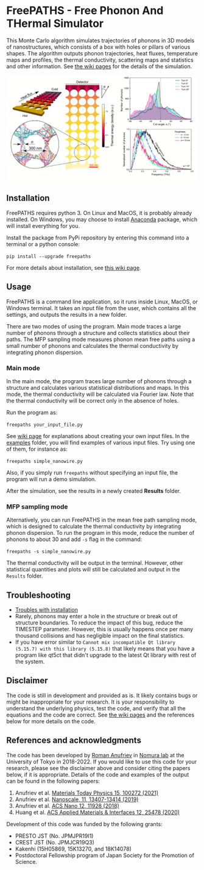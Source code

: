 # FreePATHS - Free Phonon And THermal Simulator

This Monte Carlo algorithm simulates trajectories of phonons in 3D models of nanostructures, which consists of a box with holes or pillars of various shapes. The algorithm outputs phonon trajectories, heat fluxes, temperature maps and profiles, the thermal conductivity, scattering maps and statistics and other information. See [the wiki pages](https://github.com/anufrievroman/Monte-Carlo/wiki/General-algorithm-flow) for the details of the simulation.

![Screenshot](https://github.com/anufrievroman/Monte-Carlo/blob/master/screenshot.png)


## Installation

FreePATHS requires python 3. On Linux and MacOS, it is probably already installed. On Windows, you may choose to install [Anaconda](https://www.anaconda.com) package, which will install everything for you.

Install the package from PyPi repository by entering this command into a terminal or a python console:

`pip install --upgrade freepaths`

For more details about installation, see [this wiki page](https://github.com/anufrievroman/freepaths/wiki/Installation).

## Usage

FreePATHS is a command line application, so it runs inside Linux, MacOS, or Windows terminal. It takes an input file from the user, which contains all the settings, and outputs the results in a new folder.

There are two modes of using the program. Main mode traces a large number of phonons through a structure and collects statistics about their paths. The MFP sampling mode measures phonon mean free paths using a small number of phonons and calculates the thermal conductivity by integrating phonon dispersion. 


### Main mode

In the main mode, the program traces large number of phonons through a structure and calculates various statistical distributions and maps. In this mode, the thermal conductivity will be calculated via Fourier law. Note that the thermal conductivity will be correct only in the absence of holes.

Run the program as:

`freepaths your_input_file.py`

See [wiki page](https://github.com/anufrievroman/freepaths/wiki/Creating-input-files) for explanations about creating your own input files. In the [examples](https://github.com/anufrievroman/freepaths/tree/master/examples) folder, you will find examples of various input files. Try using one of them, for instance as:

`freepaths simple_nanowire.py`

Also, if you simply run `freepaths` without specifying an input file, the program will run a demo simulation.

After the simulation, see the results in a newly created **Results** folder.


### MFP sampling mode

Alternatively, you can run FreePATHS in the mean free path sampling mode, which is designed to calculate the thermal conductivity by integrating phonon dispersion. To run the program in this mode, reduce the number of phonons to about 30 and add `-s` flag in the command:

`freepaths -s simple_nanowire.py`

The thermal conductivity will be output in the terminal. However, other statistical quantities and plots will still be calculated and output in the `Results` folder.


## Troubleshooting

- [Troubles with installation](https://github.com/anufrievroman/freepaths/wiki/Installation)
- Rarely, phonons may enter a hole in the structure or break out of structure boundaries. To reduce the impact of this bug, reduce the TIMESTEP parameter. However, this is usually happens once per many thousand collisions and has negligible impact on the final statistics.
- If you have error similar to `Cannot mix incompatible Qt library (5.15.7) with this library (5.15.8)` that likely means that you have a program like qt5ct that didn't upgrade to the latest Qt library with rest of the system.

## Disclaimer

The code is still in development and provided as is. It likely contains bugs or might be inappropriate for your research. It is your responsibility to understand the underlying physics, test the code, and verify that all the equations and the code are correct. See [the wiki pages](https://github.com/anufrievroman/Monte-Carlo/wiki/General-algorithm-flow) and the references below for more details on the code.


## References and acknowledgments

The code has been developed by [Roman Anufriev](https://anufrievroman.com) in [Nomura lab](https://www.nlab.iis.u-tokyo.ac.jp/index-e.html) at the University of Tokyo in 2018-2022.
If you would like to use this code for your research, please see the disclaimer above and consider citing the papers below, if it is appropriate.
Details of the code and examples of the output can be found in the following papers:

1. Anufriev et al. [Materials Today Physics 15, 100272 (2021)](https://www.sciencedirect.com/science/article/pii/S2542529320300961)
2. Anufriev et al. [Nanoscale, 11, 13407-13414 (2019)](https://pubs.rsc.org/en/content/articlehtml/2019/nr/c9nr03863a)
3. Anufriev et al. [ACS Nano 12, 11928 (2018)](https://pubs.acs.org/doi/abs/10.1021/acsnano.8b07597)
4. Huang et al. [ACS Applied Materials & Interfaces 12, 25478 (2020)](https://pubs.acs.org/doi/10.1021/acsami.0c06030)

Development of this code was funded by the following grants:

- PRESTO JST (No. JPMJPR19I1)
- CREST JST (No. JPMJCR19Q3)
- Kakenhi (15H05869, 15K13270, and 18K14078)
- Postdoctoral Fellowship program of Japan Society for the Promotion of Science.

